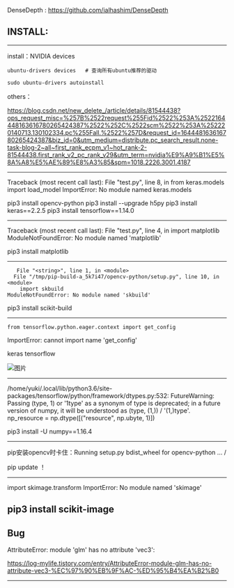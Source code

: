 DenseDepth : https://github.com/ialhashim/DenseDepth

## INSTALL:

---

install：NVIDIA devices 

```
ubuntu-drivers devices   # 查询所有ubuntu推荐的驱动

sudo ubuntu-drivers autoinstall
```

 others：
 
https://blog.csdn.net/new_delete_/article/details/81544438?ops_request_misc=%257B%2522request%255Fid%2522%253A%2522164448163616780265424387%2522%252C%2522scm%2522%253A%252220140713.130102334.pc%255Fall.%2522%257D&request_id=164448163616780265424387&biz_id=0&utm_medium=distribute.pc_search_result.none-task-blog-2~all~first_rank_ecpm_v1~hot_rank-2-81544438.first_rank_v2_pc_rank_v29&utm_term=nvidia%E9%A9%B1%E5%8A%A8%E5%AE%89%E8%A3%85&spm=1018.2226.3001.4187

--- 
Traceback (most recent call last):
  File "test.py", line 8, in <module>
    from keras.models import load_model
ImportError: No module named keras.models

 pip3 install opencv-python
 pip3 install --upgrade h5py
 pip3 install keras==2.2.5
 pip3 install tensorflow==1.14.0
 
---
 
 Traceback (most recent call last):
  File "test.py", line 4, in <module>
    import matplotlib
ModuleNotFoundError: No module named 'matplotlib'

pip3 install matplotlib
 
 ----
 
       File "<string>", line 1, in <module>
      File "/tmp/pip-build-a_5k7i47/opencv-python/setup.py", line 10, in <module>
        import skbuild
    ModuleNotFoundError: No module named 'skbuild'
    
pip3 install scikit-build

 
 ----
 
    from tensorflow.python.eager.context import get_config
ImportError: cannot import name 'get_config'
 
 keras tensorflow
 
![图片](https://user-images.githubusercontent.com/68007558/153374359-de4cf57c-34a0-4e89-bca5-c239f1725ea5.png)

 
 ----
 
 /home/yuki/.local/lib/python3.6/site-packages/tensorflow/python/framework/dtypes.py:532: FutureWarning: Passing (type, 1) or '1type' as a synonym of type is deprecated; in a future version of numpy, it will be understood as (type, (1,)) / '(1,)type'.
  np_resource = np.dtype([("resource", np.ubyte, 1)])

 
 
 pip3 install -U numpy==1.16.4

 ----
 pip安装opencv时卡住：Running setup.py bdist_wheel for opencv-python … /
 
 
 pip update ！
 
 -------
 import skimage.transform ImportError: No module named 'skimage'
 
 pip3 install scikit-image
------
## Bug

AttributeError: module 'glm' has no attribute 'vec3':

https://log-mylife.tistory.com/entry/AttributeError-module-glm-has-no-attribute-vec3-%EC%97%90%EB%9F%AC-%ED%95%B4%EA%B2%B0

--- 
